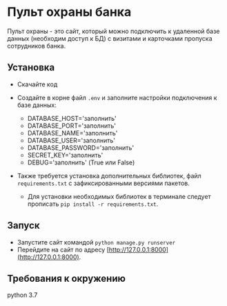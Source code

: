 # Пульт охраны банка

Пульт охраны - это сайт, который можно подключить к удаленной базе данных (необходим доступ к БД) с визитами и карточками пропуска сотрудников банка.

## Установка

- Скачайте код
- Создайте в корне файл `.env` и заполните настройки подключения к базе данных:
    - DATABASE_HOST='заполнить'
    - DATABASE_PORT='заполнить'
    - DATABASE_NAME='заполнить'
    - DATABASE_USER='заполнить'
    - DATABASE_PASSWORD='заполнить'
    - SECRET_KEY='заполнить'
    - DEBUG='заполнить' (True или False)
    
- Также требуется установка дополнительных библиотек, файл `requirements.txt` с зафиксированными версиями пакетов.
    * Для установки необходимых библиотек в терминале следует прописать `pip install -r requirements.txt`.

## Запуск

- Запустите сайт командой `python manage.py runserver`
- Перейдите на сайт по адресу [http://127.0.0.1:8000](http://127.0.0.1:8000).

## Требования к окружению
python 3.7